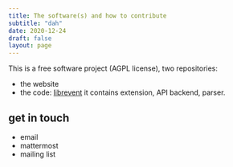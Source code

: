 ```yaml
---
title: The software(s) and how to contribute
subtitle: "dah"
date: 2020-12-24
draft: false
layout: page
---
```


This is a free software project (AGPL license), two repositories:

 * the website []()
 * the code: [librevent](https://github.com/tracking-exposed/librevent) it contains extension, API backend, parser.

## get in touch

 * email
 * mattermost
 * mailing list

